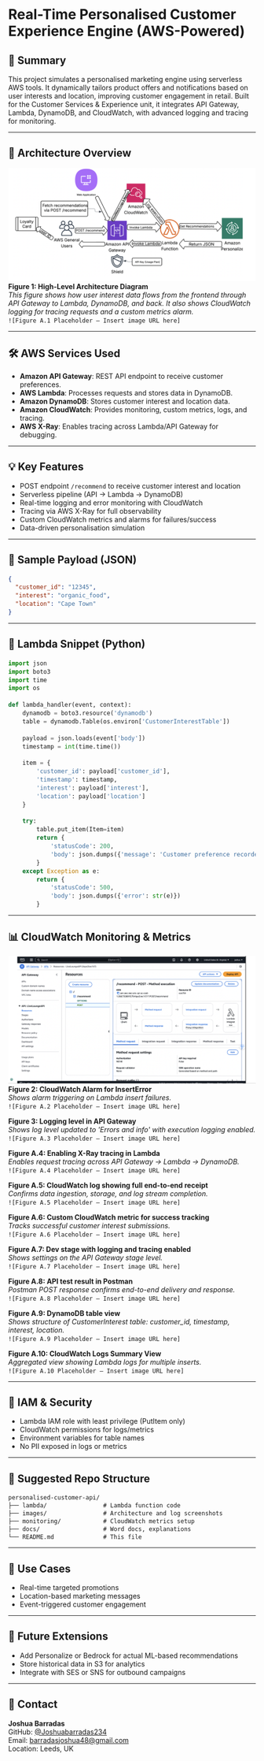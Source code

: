 # Real-Time Personalised Customer Experience Engine (AWS-Powered)

## 📌 Summary
This project simulates a personalised marketing engine using serverless AWS tools. It dynamically tailors product offers and notifications based on user interests and location, improving customer engagement in retail. Built for the Customer Services & Experience unit, it integrates API Gateway, Lambda, DynamoDB, and CloudWatch, with advanced logging and tracing for monitoring.

---

## 🧠 Architecture Overview
![Figure 1 – Architecture Diagram](Figure%201.png)
**Figure 1: High-Level Architecture Diagram**  
*This figure shows how user interest data flows from the frontend through API Gateway to Lambda, DynamoDB, and back. It also shows CloudWatch logging for tracing requests and a custom metrics alarm.*  
`![Figure A.1 Placeholder – Insert image URL here]`

---

## 🛠️ AWS Services Used

- **Amazon API Gateway**: REST API endpoint to receive customer preferences.
- **AWS Lambda**: Processes requests and stores data in DynamoDB.
- **Amazon DynamoDB**: Stores customer interest and location data.
- **Amazon CloudWatch**: Provides monitoring, custom metrics, logs, and tracing.
- **AWS X-Ray**: Enables tracing across Lambda/API Gateway for debugging.

---

## 💡 Key Features

- POST endpoint `/recommend` to receive customer interest and location
- Serverless pipeline (API → Lambda → DynamoDB)
- Real-time logging and error monitoring with CloudWatch
- Tracing via AWS X-Ray for full observability
- Custom CloudWatch metrics and alarms for failures/success
- Data-driven personalisation simulation

---

## 🧪 Sample Payload (JSON)

```json
{
  "customer_id": "12345",
  "interest": "organic_food",
  "location": "Cape Town"
}
```

---

## 🧾 Lambda Snippet (Python)

```python
import json
import boto3
import time
import os

def lambda_handler(event, context):
    dynamodb = boto3.resource('dynamodb')
    table = dynamodb.Table(os.environ['CustomerInterestTable'])

    payload = json.loads(event['body'])
    timestamp = int(time.time())

    item = {
        'customer_id': payload['customer_id'],
        'timestamp': timestamp,
        'interest': payload['interest'],
        'location': payload['location']
    }

    try:
        table.put_item(Item=item)
        return {
            'statusCode': 200,
            'body': json.dumps({'message': 'Customer preference recorded.'})
        }
    except Exception as e:
        return {
            'statusCode': 500,
            'body': json.dumps({'error': str(e)})
        }
```

---

## 📊 CloudWatch Monitoring & Metrics
![Figure 2 – InsertError Alarm](Figure%202.png)
**Figure 2: CloudWatch Alarm for InsertError**  
*Shows alarm triggering on Lambda insert failures.*  
`![Figure A.2 Placeholder – Insert image URL here]`

**Figure 3: Logging level in API Gateway**  
*Shows log level updated to 'Errors and info' with execution logging enabled.*  
`![Figure A.3 Placeholder – Insert image URL here]`

**Figure A.4: Enabling X-Ray tracing in Lambda**  
*Enables request tracing across API Gateway → Lambda → DynamoDB.*  
`![Figure A.4 Placeholder – Insert image URL here]`

**Figure A.5: CloudWatch log showing full end-to-end receipt**  
*Confirms data ingestion, storage, and log stream completion.*  
`![Figure A.5 Placeholder – Insert image URL here]`

**Figure A.6: Custom CloudWatch metric for success tracking**  
*Tracks successful customer interest submissions.*  
`![Figure A.6 Placeholder – Insert image URL here]`

**Figure A.7: Dev stage with logging and tracing enabled**  
*Shows settings on the API Gateway stage level.*  
`![Figure A.7 Placeholder – Insert image URL here]`

**Figure A.8: API test result in Postman**  
*Postman POST response confirms end-to-end delivery and response.*  
`![Figure A.8 Placeholder – Insert image URL here]`

**Figure A.9: DynamoDB table view**  
*Shows structure of CustomerInterest table: customer_id, timestamp, interest, location.*  
`![Figure A.9 Placeholder – Insert image URL here]`

**Figure A.10: CloudWatch Logs Summary View**  
*Aggregated view showing Lambda logs for multiple inserts.*  
`![Figure A.10 Placeholder – Insert image URL here]`

---

## 🔐 IAM & Security

- Lambda IAM role with least privilege (PutItem only)
- CloudWatch permissions for logs/metrics
- Environment variables for table names
- No PII exposed in logs or metrics

---

## 📁 Suggested Repo Structure

```
personalised-customer-api/
├── lambda/                # Lambda function code
├── images/                # Architecture and log screenshots
├── monitoring/            # CloudWatch metrics setup
├── docs/                  # Word docs, explanations
└── README.md              # This file
```

---

## 🔗 Use Cases

- Real-time targeted promotions
- Location-based marketing messages
- Event-triggered customer engagement

---

## 🧩 Future Extensions

- Add Personalize or Bedrock for actual ML-based recommendations
- Store historical data in S3 for analytics
- Integrate with SES or SNS for outbound campaigns

---

## 🙋 Contact

**Joshua Barradas**  
GitHub: [@Joshuabarradas234](https://github.com/Joshuabarradas234)  
Email: barradasjoshua48@gmail.com  
Location: Leeds, UK
